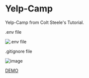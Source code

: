 # Yelp-Camp
Yelp-Camp from Colt Steele's Tutorial.

.env file

![.env file](https://user-images.githubusercontent.com/79863003/123521354-d2945980-d6be-11eb-8167-01c39b811429.png)

.gitignore file

![image](https://user-images.githubusercontent.com/79863003/123521377-e770ed00-d6be-11eb-8a00-2a025765b401.png)

[DEMO](https://cutt.ly/2me3CBq)


